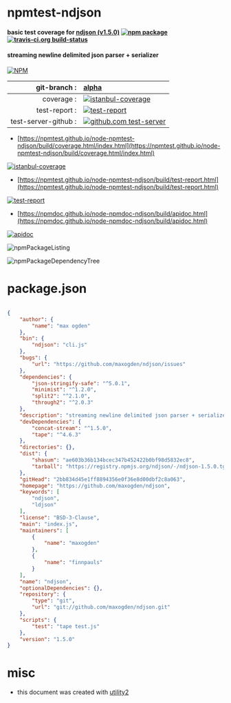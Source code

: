 # npmtest-ndjson

#### basic test coverage for  [ndjson (v1.5.0)](https://github.com/maxogden/ndjson)  [![npm package](https://img.shields.io/npm/v/npmtest-ndjson.svg?style=flat-square)](https://www.npmjs.org/package/npmtest-ndjson) [![travis-ci.org build-status](https://api.travis-ci.org/npmtest/node-npmtest-ndjson.svg)](https://travis-ci.org/npmtest/node-npmtest-ndjson)

#### streaming newline delimited json parser + serializer

[![NPM](https://nodei.co/npm/ndjson.png?downloads=true&downloadRank=true&stars=true)](https://www.npmjs.com/package/ndjson)

| git-branch : | [alpha](https://github.com/npmtest/node-npmtest-ndjson/tree/alpha)|
|--:|:--|
| coverage : | [![istanbul-coverage](https://npmtest.github.io/node-npmtest-ndjson/build/coverage.badge.svg)](https://npmtest.github.io/node-npmtest-ndjson/build/coverage.html/index.html)|
| test-report : | [![test-report](https://npmtest.github.io/node-npmtest-ndjson/build/test-report.badge.svg)](https://npmtest.github.io/node-npmtest-ndjson/build/test-report.html)|
| test-server-github : | [![github.com test-server](https://npmtest.github.io/node-npmtest-ndjson/GitHub-Mark-32px.png)](https://npmtest.github.io/node-npmtest-ndjson/build/app/index.html) | | build-artifacts : | [![build-artifacts](https://npmtest.github.io/node-npmtest-ndjson/glyphicons_144_folder_open.png)](https://github.com/npmtest/node-npmtest-ndjson/tree/gh-pages/build)|

- [https://npmtest.github.io/node-npmtest-ndjson/build/coverage.html/index.html](https://npmtest.github.io/node-npmtest-ndjson/build/coverage.html/index.html)

[![istanbul-coverage](https://npmtest.github.io/node-npmtest-ndjson/build/screenCapture.buildCi.browser.%252Ftmp%252Fbuild%252Fcoverage.lib.html.png)](https://npmtest.github.io/node-npmtest-ndjson/build/coverage.html/index.html)

- [https://npmtest.github.io/node-npmtest-ndjson/build/test-report.html](https://npmtest.github.io/node-npmtest-ndjson/build/test-report.html)

[![test-report](https://npmtest.github.io/node-npmtest-ndjson/build/screenCapture.buildCi.browser.%252Ftmp%252Fbuild%252Ftest-report.html.png)](https://npmtest.github.io/node-npmtest-ndjson/build/test-report.html)

- [https://npmdoc.github.io/node-npmdoc-ndjson/build/apidoc.html](https://npmdoc.github.io/node-npmdoc-ndjson/build/apidoc.html)

[![apidoc](https://npmdoc.github.io/node-npmdoc-ndjson/build/screenCapture.buildCi.browser.%252Ftmp%252Fbuild%252Fapidoc.html.png)](https://npmdoc.github.io/node-npmdoc-ndjson/build/apidoc.html)

![npmPackageListing](https://npmtest.github.io/node-npmtest-ndjson/build/screenCapture.npmPackageListing.svg)

![npmPackageDependencyTree](https://npmtest.github.io/node-npmtest-ndjson/build/screenCapture.npmPackageDependencyTree.svg)



# package.json

```json

{
    "author": {
        "name": "max ogden"
    },
    "bin": {
        "ndjson": "cli.js"
    },
    "bugs": {
        "url": "https://github.com/maxogden/ndjson/issues"
    },
    "dependencies": {
        "json-stringify-safe": "^5.0.1",
        "minimist": "^1.2.0",
        "split2": "^2.1.0",
        "through2": "^2.0.3"
    },
    "description": "streaming newline delimited json parser + serializer",
    "devDependencies": {
        "concat-stream": "^1.5.0",
        "tape": "^4.6.3"
    },
    "directories": {},
    "dist": {
        "shasum": "ae603b36b134bcec347b452422b0bf98d5832ec8",
        "tarball": "https://registry.npmjs.org/ndjson/-/ndjson-1.5.0.tgz"
    },
    "gitHead": "2bb834d45e1ff8894356e0f36e8d00dbf2c8a063",
    "homepage": "https://github.com/maxogden/ndjson",
    "keywords": [
        "ndjson",
        "ldjson"
    ],
    "license": "BSD-3-Clause",
    "main": "index.js",
    "maintainers": [
        {
            "name": "maxogden"
        },
        {
            "name": "finnpauls"
        }
    ],
    "name": "ndjson",
    "optionalDependencies": {},
    "repository": {
        "type": "git",
        "url": "git://github.com/maxogden/ndjson.git"
    },
    "scripts": {
        "test": "tape test.js"
    },
    "version": "1.5.0"
}
```



# misc
- this document was created with [utility2](https://github.com/kaizhu256/node-utility2)
